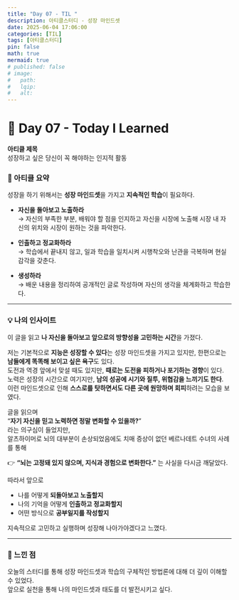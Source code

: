 ```yaml
---
title: "Day 07 - TIL "
description: 아티클스터디 - 성장 마인드셋
date: 2025-06-04 17:06:00
categories: [TIL]
tags: [아티클스터디]
pin: false
math: true
mermaid: true
# published: false
# image:
#   path:
#   lqip: 
#   alt: 
---
```


# 📘 Day 07 - Today I Learned

**아티클 제목**  
성장하고 싶은 당신이 꼭 해야하는 인지적 활동


### 📄 아티클 요약

성장을 하기 위해서는 **성장 마인드셋**을 가지고 **지속적인 학습**이 필요하다.

- **자신을 돌아보고 노출하라**  
  → 자신의 부족한 부분, 배워야 할 점을 인지하고 자신을 시장에 노출해 시장 내 자신의 위치와 시장이 원하는 것을 파악한다.

- **인출하고 정교화하라**  
  → 학습에서 끝내지 않고, 일과 학습을 일치시켜 시행착오와 난관을 극복하며 현실 감각을 갖춘다.

- **생성하라**  
  → 배운 내용을 정리하여 공개적인 글로 작성하며 자신의 생각을 체계화하고 학습한다.

---

### 💡 나의 인사이트

이 글을 읽고 **나 자신을 돌아보고 앞으로의 방향성을 고민하는 시간**을 가졌다.

저는 기본적으로 **지능은 성장할 수 있다**는 성장 마인드셋을 가지고 있지만, 한편으로는 **남들에게 똑똑해 보이고 싶은 욕구**도 있다.  
도전과 역경 앞에서 맞설 때도 있지만, **때로는 도전을 피하거나 포기하는 경향**이 있다.  
노력은 성장의 시간으로 여기지만, **남의 성공에 시기와 질투, 위협감을 느끼기도 한다**.  
이런 마인드셋으로 인해 **스스로를 탓하면서도 다른 곳에 원망하며 회피**하려는 모습을 보였다.

글을 읽으며  
“**자기 자신을 믿고 노력하면 정말 변화할 수 있을까?**”  
라는 의구심이 들었지만,  
알츠하이머로 뇌의 대부분이 손상되었음에도 치매 증상이 없던 베르나데트 수녀의 사례를 통해

👉 **“뇌는 고정돼 있지 않으며, 지식과 경험으로 변화한다.”** 는 사실을 다시금 깨달았다.

따라서 앞으로  
- 나를 어떻게 **되돌아보고 노출할지**  
- 나의 기억을 어떻게 **인출하고 정교화할지**  
- 어떤 방식으로 **공부일지를 작성할지**  

지속적으로 고민하고 실행하며 성장해 나아가야겠다고 느꼈다.

---

### 🤔 느낀 점

오늘의 스터디를 통해 성장 마인드셋과 학습의 구체적인 방법론에 대해 더 깊이 이해할 수 있었다.  
앞으로 실천을 통해 나의 마인드셋과 태도를 더 발전시키고 싶다.
